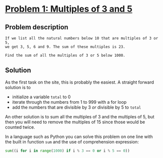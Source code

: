 # [Problem 1: Multiples of 3 and 5](https://projecteuler.net/problem=1)

## Problem description

```
If we list all the natural numbers below 10 that are multiples of 3 or 5,
we get 3, 5, 6 and 9. The sum of these multiples is 23.

Find the sum of all the multiples of 3 or 5 below 1000.
```

## Solution

As the first task on the site, this is probably the easiest. A straight forward solution is to

- initialize a variable `total` to 0
- iterate through the numbers from 1 to 999 with a for loop
- add the numbers that are divisible by 3 *or* divisible by 5 to `total`

An other solution is to sum all the multiples of 3 and the multiples of 5, but then you will need to remove the multiples of 15 since those would be counted twice.

In a language such as Python you can solve this problem on one line with the built in function `sum` and the use of comprehension expression:

```python
sum((i for i in range(1000) if i % 3 == 0 or i % 5 == 0))
```
